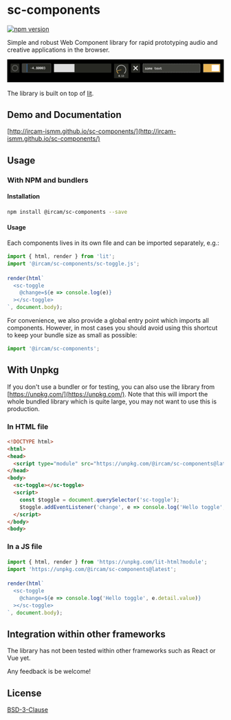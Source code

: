 # sc-components

[![npm version](https://badge.fury.io/js/@ircam%2Fsc-components.svg)](https://badge.fury.io/js/@ircam%2Fsc-components)

Simple and robust Web Component library for rapid prototyping audio and creative applications in the browser. 

![banner](./docs/assets/banner.png)

The library is built on top of [lit](https://lit.dev/).

## Demo and Documentation

[http://ircam-ismm.github.io/sc-components/](http://ircam-ismm.github.io/sc-components/)

## Usage

### With NPM and bundlers

#### Installation

```sh
npm install @ircam/sc-components --save
```

#### Usage

Each components lives in its own file and can be imported separately, e.g.:

```js
import { html, render } from 'lit';
import '@ircam/sc-components/sc-toggle.js';

render(html`
  <sc-toggle
    @change=${e => console.log(e)}
  ></sc-toggle>
`, document.body);
```

For convenience, we also provide a global entry point which imports all components. However, in most cases you should avoid using this shortcut to keep your bundle size as small as possible:

```js
import '@ircam/sc-components';
```

## With Unpkg

If you don't use a bundler or for testing, you can also use the library from [https://unpkg.com/](https://unpkg.com/). Note that this will import the whole bundled library which is quite large, you may not want to use this is production.

### In HTML file

```html
<!DOCTYPE html>
<html>
<head>
  <script type="module" src="https://unpkg.com/@ircam/sc-components@latest"></script>
</head>
<body>
  <sc-toggle></sc-toggle>
  <script>
    const $toggle = document.querySelector('sc-toggle');
    $toggle.addEventListener('change', e => console.log('Hello toggle', e.detail.value));
  </script>
</body>
<body>
```

### In a JS file

```js
import { html, render } from 'https://unpkg.com/lit-html?module';
import 'https://unpkg.com/@ircam/sc-components@latest';

render(html`
  <sc-toggle
    @change=${e => console.log('Hello toggle', e.detail.value)}
  ></sc-toggle>
`, document.body);
```

## Integration within other frameworks

The library has not been tested within other frameworks such as React or Vue yet.

Any feedback is be welcome!

<!--
  todos
## Theming

### Global CSS variables

### Styling components

## The sc-* ecosystem

## Contributing

## Credits
-->

## License

[BSD-3-Clause](./LICENSE)
